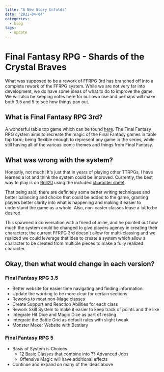 ```yaml
---
title: "A New Story Unfolds"
date: '2021-04-04'
categories:
  - blog
tags:
  - update
---
```


# Final Fantasy RPG - Shards of the Crystal Braves

What was supposed to be a rework of FFRPG 3rd has branched off into a complete rework of the FFRPG system. While we are not very far into development, we do have some ideas of what to do to improve the game. We will also be keeping notes here for our own use and perhaps will make both 3.5 and 5 to see how things pan out.

## What is Final Fantasy RPG 3rd?

A wonderful table top game which can be found [here][ffrpg-site]. The Final Fantasy RPG system aims to recreate the magic of the Final Fantasy games in table top form; being flexible enough to represent any game in the series, while still having all of the various iconic themes and things from Final Fantasy.

## What was wrong with the system?

Honestly, not much! It's just that in years of playing other TTRPGs, I have learned a lot and think the system could be improved. Currently, the best way to play is on [Roll20][roll20-site] using the included [character sheet][ffrpg-char-sheet].

That being said, there are definitely some better writing techniques and better balancing and choice that could be added to the game, granting players better clarity into what is happening and making it easier to understand the game as a whole. Also, non-caster classes leave a lot to be desired.

This spawned a conversation with a friend of mine, and he pointed out how much the system could be changed to give players agency in creating their characters; the current FFRPG 3rd doesn't allow for multi-classing and we realized we could leverage that idea to create a system which allow a character to be created from multiple pieces to make a fully realized character.

## Okay, then what would change in each version?

### Final Fantasy RPG 3.5
- Better website for easier time navigating and finding information.
- Update the wording to be more clear for certain sections.
- Reworks to most non-Mage classes
- Create Support and Reaction Abilities for each class
- Rework Skill System to make it easier to keep track of points and the like
- Integrate Hit Dice and Magic Dice as part of resting
- Integrate the Battle Grid as default rules with slight tweak
- Monster Maker Website with Bestiary

### Final Fantasy RPG 5
- Basis of System is Choices
  - 12 Basic Classes that combine into ?? Advanced Jobs
  - Offensive Magic will have additional effects
- Continue and expand on many of the ideas above

[ffrpg-site]: http://www.ffrpg.net/
[roll20-site]: https://roll20.net/
[ffrpg-char-sheet]: https://github.com/Roll20/roll20-character-sheets/tree/master/FFRPG%20Third%20Edition
